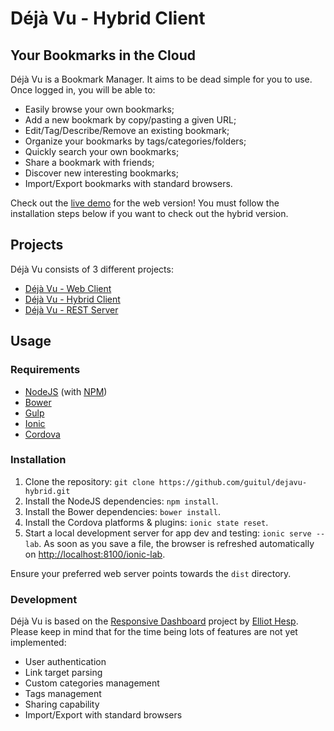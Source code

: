 # Déjà Vu - Hybrid Client
## Your Bookmarks in the Cloud

Déjà Vu is a Bookmark Manager. It aims to be dead simple for you to use. Once logged in, you will be able to:
* Easily browse your own bookmarks;
* Add a new bookmark by copy/pasting a given URL;
* Edit/Tag/Describe/Remove an existing bookmark;
* Organize your bookmarks by tags/categories/folders;
* Quickly search your own bookmarks;
* Share a bookmark with friends;
* Discover new interesting bookmarks;
* Import/Export bookmarks with standard browsers.

Check out the [live demo](http://guitul.github.io/dejavu-web/) for the web version!
You must follow the installation steps below if you want to check out the hybrid version.

## Projects
Déjà Vu consists of 3 different projects:
* [Déjà Vu - Web Client](https://github.com/guitul/dejavu-web)
* [Déjà Vu - Hybrid Client](https://github.com/guitul/dejavu-hybrid)
* [Déjà Vu - REST Server](https://github.com/guitul/dejavu-server)

## Usage
### Requirements
* [NodeJS](http://nodejs.org/) (with [NPM](https://www.npmjs.org/))
* [Bower](http://bower.io)
* [Gulp](http://gulpjs.com)
* [Ionic](http://ionicframework.com/)
* [Cordova](https://cordova.apache.org/)

### Installation
1. Clone the repository: `git clone https://github.com/guitul/dejavu-hybrid.git`
2. Install the NodeJS dependencies: `npm install`.
3. Install the Bower dependencies: `bower install`.
4. Install the Cordova platforms & plugins: `ionic state reset`.
5. Start a local development server for app dev and testing: `ionic serve --lab`. As soon as you save a file, the browser is refreshed automatically on [http://localhost:8100/ionic-lab](http://localhost:8100/ionic-lab).

Ensure your preferred web server points towards the `dist` directory.

### Development
Déjà Vu is based on the [Responsive Dashboard](https://github.com/rdash) project by [Elliot Hesp](https://github.com/Ehesp).
Please keep in mind that for the time being lots of features are not yet implemented:
* User authentication
* Link target parsing
* Custom categories management
* Tags management
* Sharing capability
* Import/Export with standard browsers
